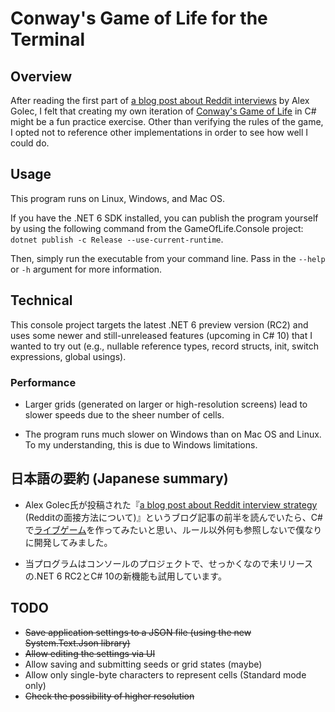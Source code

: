 # Conway's Game of Life for the Terminal

## Overview

After reading the first part of [a blog post about Reddit interviews](https://alexgolec.dev/reddit-interview-problems-the-game-of-life/) by Alex Golec, I felt that creating my own iteration of [Conway's Game of Life](https://en.wikipedia.org/wiki/Conway%27s_Game_of_Life) in C# might be a fun practice exercise. Other than verifying the rules of the game, I opted not to reference other implementations in order to see how well I could do.

## Usage

This program runs on Linux, Windows, and Mac OS.

If you have the .NET 6 SDK installed, you can publish the program yourself by using the following command from the GameOfLife.Console project:
````dotnet publish -c Release --use-current-runtime````.

Then, simply run the executable from your command line. Pass in the ````--help```` or ````-h```` argument for more information.

## Technical

This console project targets the latest .NET 6 preview version (RC2) and uses some newer and still-unreleased features (upcoming in C# 10) that I wanted to try out (e.g., nullable reference types, record structs, init, switch expressions, global usings).

### Performance

* Larger grids (generated on larger or high-resolution screens) lead to slower speeds due to the sheer number of cells.

* The program runs much slower on Windows than on Mac OS and Linux. To my understanding, this is due to Windows limitations.

## 日本語の要約 (Japanese summary)

* Alex Golec氏が投稿された『[a blog post about Reddit interview strategy](https://alexgolec.dev/reddit-interview-problems-the-game-of-life/) (Redditの面接方法について)』というブログ記事の前半を読んでいたら、C#で[ライブゲーム](https://ja.wikipedia.org/wiki/%E3%83%A9%E3%82%A4%E3%83%95%E3%82%B2%E3%83%BC%E3%83%A0)を作ってみたいと思い、ルール以外何も参照しないで僕なりに開発してみました。

* 当プログラムはコンソールのプロジェクトで、せっかくなので未リリースの.NET 6 RC2とC# 10の新機能も試用しています。

## TODO

* ~~Save application settings to a JSON file (using the new System.Text.Json library)~~
* ~~Allow editing the settings via UI~~
* Allow saving and submitting seeds or grid states (maybe)
* Allow only single-byte characters to represent cells (Standard mode only)
* ~~Check the possibility of higher resolution~~